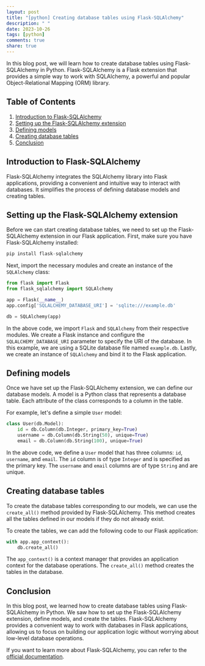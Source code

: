 ```yaml
---
layout: post
title: "[python] Creating database tables using Flask-SQLAlchemy"
description: " "
date: 2023-10-26
tags: [python]
comments: true
share: true
---
```


In this blog post, we will learn how to create database tables using Flask-SQLAlchemy in Python. Flask-SQLAlchemy is a Flask extension that provides a simple way to work with SQLAlchemy, a powerful and popular Object-Relational Mapping (ORM) library.

## Table of Contents

1. [Introduction to Flask-SQLAlchemy](#introduction-to-flask-sqlalchemy)
2. [Setting up the Flask-SQLAlchemy extension](#setting-up-the-flask-sqlalchemy-extension)
3. [Defining models](#defining-models)
4. [Creating database tables](#creating-database-tables)
5. [Conclusion](#conclusion)

## Introduction to Flask-SQLAlchemy

Flask-SQLAlchemy integrates the SQLAlchemy library into Flask applications, providing a convenient and intuitive way to interact with databases. It simplifies the process of defining database models and creating tables.

## Setting up the Flask-SQLAlchemy extension

Before we can start creating database tables, we need to set up the Flask-SQLAlchemy extension in our Flask application. First, make sure you have Flask-SQLAlchemy installed:

```python
pip install flask-sqlalchemy
```

Next, import the necessary modules and create an instance of the `SQLAlchemy` class:

```python
from flask import Flask
from flask_sqlalchemy import SQLAlchemy

app = Flask(__name__)
app.config['SQLALCHEMY_DATABASE_URI'] = 'sqlite:///example.db'

db = SQLAlchemy(app)
```

In the above code, we import `Flask` and `SQLAlchemy` from their respective modules. We create a Flask instance and configure the `SQLALCHEMY_DATABASE_URI` parameter to specify the URI of the database. In this example, we are using a SQLite database file named `example.db`. Lastly, we create an instance of `SQLAlchemy` and bind it to the Flask application.

## Defining models

Once we have set up the Flask-SQLAlchemy extension, we can define our database models. A model is a Python class that represents a database table. Each attribute of the class corresponds to a column in the table.

For example, let's define a simple `User` model:

```python
class User(db.Model):
    id = db.Column(db.Integer, primary_key=True)
    username = db.Column(db.String(50), unique=True)
    email = db.Column(db.String(100), unique=True)
```

In the above code, we define a `User` model that has three columns: `id`, `username`, and `email`. The `id` column is of type `Integer` and is specified as the primary key. The `username` and `email` columns are of type `String` and are unique.

## Creating database tables

To create the database tables corresponding to our models, we can use the `create_all()` method provided by Flask-SQLAlchemy. This method creates all the tables defined in our models if they do not already exist.

To create the tables, we can add the following code to our Flask application:

```python
with app.app_context():
    db.create_all()
```

The `app_context()` is a context manager that provides an application context for the database operations. The `create_all()` method creates the tables in the database.

## Conclusion

In this blog post, we learned how to create database tables using Flask-SQLAlchemy in Python. We saw how to set up the Flask-SQLAlchemy extension, define models, and create the tables. Flask-SQLAlchemy provides a convenient way to work with databases in Flask applications, allowing us to focus on building our application logic without worrying about low-level database operations.

If you want to learn more about Flask-SQLAlchemy, you can refer to the [official documentation](https://flask-sqlalchemy.palletsprojects.com/).
